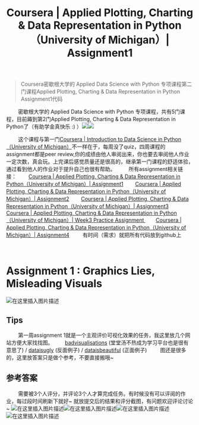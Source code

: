 ﻿---
 title: Coursera | Applied Plotting, Charting & Data Representation in Python（University of Michigan）| Assignment1
 date: 
 updated: 
 categories:
 - Coursera
 - DataScience
 - AppliedV
 tags:
 - DataScience
 - Pandas
 - Visualization
 - Coursera
---
>Coursera密歇根大学的 Applied Data Science with Python 专项课程第二门课程Applied Plotting, Charting & Data Representation in Python Assignment1代码
<!--less-->

&emsp;&emsp; 密歇根大学的 Applied Data Science with Python 专项课程，共有5门课程，目前薅到第2门Applied Plotting, Charting & Data Representation in Python了（有助学金真快乐 :) ）![](https://img-blog.csdnimg.cn/20201122121958248.png#pic_center)![](https://img-blog.csdnimg.cn/20201122122026584.png#pic_center)



&emsp;&emsp; 这个课程与第一门[Coursera | Introduction to Data Science in Python（University of Michigan）](https://blog.csdn.net/weixin_43360896/article/details/109585131)不一样在于，每周没了quiz，四周课程的assignment都是peer review,你的成绩由他人审阅出来，你也要去审阅他人作业一定次数，真会玩。上完课后感觉质量还是很高的，继承第一门课程的舒适体验，通过看到他人的作业对于提升自己也很有帮助。
&emsp;&emsp; 所有assignment相关链接：
&emsp;&emsp;[Coursera | Applied Plotting, Charting & Data Representation in Python（University of Michigan）| Assignment1](https://ycchen00.github.io/2020/12/11/AppliedV/Assignment1/)
&emsp;&emsp;[Coursera | Applied Plotting, Charting & Data Representation in Python（University of Michigan）| Assignment2](https://ycchen00.github.io/2020/12/11/AppliedV/Assignment2/)
&emsp;&emsp;[Coursera | Applied Plotting, Charting & Data Representation in Python（University of Michigan）| Assignment3](https://ycchen00.github.io/2020/12/11/AppliedV/Assignment3/)
&emsp;&emsp;[Coursera | Applied Plotting, Charting & Data Representation in Python（University of Michigan）| Week3 Practice Assignment ](https://ycchen00.github.io/2020/12/11/AppliedV/W3_Practice_Assignment/)
&emsp;&emsp;[Coursera | Applied Plotting, Charting & Data Representation in Python（University of Michigan）| Assignment4](https://ycchen00.github.io/2020/12/11/AppliedV/Assignment4/)
&emsp;&emsp;  有时间（需求）就把所有代码放到github上


<br>



# Assignment 1 : Graphics Lies, Misleading Visuals
![在这里插入图片描述](https://img-blog.csdnimg.cn/20201120142107683.png#pic_center)

## Tips
&emsp;&emsp; 第一周assignment 1就是一个主观评价可视化效果的任务，我这里放几个网站方便大家找找图。
&emsp;&emsp;[badvisualisations](https://badvisualisations.tumblr.com/post/183881421246/i-dont-know-what-is-the-point-of-the-pizza) (堂堂汤不热成为学习平台也是很有意思了) / [dataisugly](https://www.reddit.com/r/dataisugly/) (反面例子) / [dataisbeautiful](https://www.reddit.com/r/dataisbeautiful/) (正面例子)
&emsp;&emsp; 图还是很多的，这里放答案只是做个参考，不要直接搬哦~

## 参考答案
&emsp;&emsp; 需要被3个人评分，并评论3个人才算完成任务。有时候没有可以评阅的作业，每过段时间刷新下就好~ 就放提交后的结果和评分截图，有问题欢迎评论讨论~
![在这里插入图片描述](https://img-blog.csdnimg.cn/20201120142317868.png#pic_center)![在这里插入图片描述](https://img-blog.csdnimg.cn/20201120142352693.png#pic_center)![在这里插入图片描述](https://img-blog.csdnimg.cn/20201120142910781.png#pic_center)![在这里插入图片描述](https://img-blog.csdnimg.cn/20201120142938776.png#pic_center)
